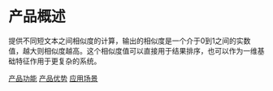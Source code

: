 #  产品概述

提供不同短文本之间相似度的计算，输出的相似度是一个介于0到1之间的实数值，越大则相似度越高。这个相似度值可以直接用于结果排序，也可以作为一维基础特征作用于更复杂的系统。

[产品功能](Features.md)
[产品优势](Benefits.md)
[应用场景](Application-Scenarios.md)